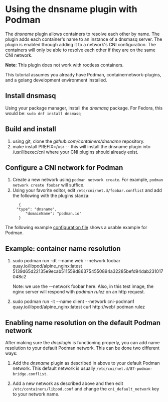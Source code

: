 # Using the dnsname plugin with Podman

The *dnsname* plugin allows containers to resolve each other by name.  The plugin adds each
container's name to an instance of a dnsmasq server.  The plugin is enabled through adding it to a network's
CNI configuration.  The containers will only be able to resolve each other if they are on the same CNI network.

**Note**: This plugin does not work with rootless containers.

This tutorial assumes you already have Podman, containernetwork-plugins, and a golang development environment installed.

## Install dnsmasq

Using your package manager, install the *dnsmasq* package.  For Fedora, this would be:
`sudo dnf install dnsmasq`


## Build and install

1. using git, clone the *github.com/containers/dnsname* repository.
2. make install PREFIX=/usr -- this will install the dnsname plugin into /usr/libexec/cni where your CNI plugins
should already exist.

## Configure a CNI network for Podman

1. Create a new network using `podman network create`.  For example, `podman network create foobar` will suffice.
2. Using your favorite editor, edit `/etc/cni/net.d/foobar.conflist` and add the following with the plugins stanza:
```
      {
     "type": "dnsname",
         "domainName": "podman.io"
      }

```
The following example [configuration file](example/cni-podman1.conflist) shows a usable example for Podman.

## Example: container name resolution

1. sudo podman run -dt --name web --network foobar quay.io/libpod/alpine_nginx:latest
    5139d65d22135e9ecab511559d863754550894a32285befd94dab231017048c2

    Note: we use the --network foobar here. Also, in this test image, the nginx server will respond with
    *podman rulez* on an http request.
2. sudo podman run -it --name client --network cni-podman1 quay.io/libpod/alpine_nginx:latest curl http://web/
podman rulez


## Enabling name resolution on the default Podman network
After making sure the *dnsplugin* is functioning properly, you can add name resolution to your default Podman
network.  This can be done two different ways:

1. Add the *dnsname* plugin as described in above to your default Podman network.  This default network is
usually `/etc/cni/net.d/87-podman-bridge.conflist`.

2. Add a new network as described above and then edit `/etc/containers/libpod.conf` and change the
`cni_default_network` key to your network name.
